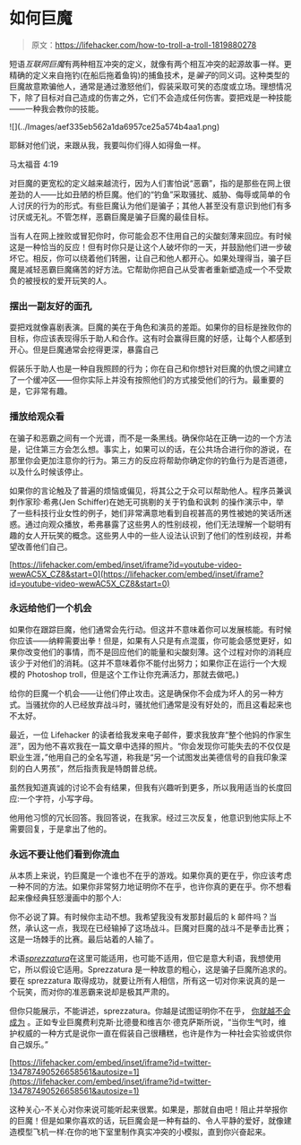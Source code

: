 # 如何巨魔

> 原文：<https://lifehacker.com/how-to-troll-a-troll-1819880278>

短语*互联网巨魔*有两种相互冲突的定义，就像有两个相互冲突的起源故事一样。更精确的定义来自拖钓(在船后拖着鱼钩)的捕鱼技术，是*骗子*的同义词。这种类型的巨魔故意欺骗他人，通常是通过激怒他们，假装采取可笑的态度或立场。理想情况下，除了目标对自己造成的伤害之外，它们不会造成任何伤害。耍把戏是一种技能——一种我会教你的技能。



<section class="q35npn-0 MZtuu">![](../Images/aef335eb562a1da6957ce25a574b4aa1.png)

耶稣对他们说，来跟从我，我要叫你们得人如得鱼一样。

马太福音 4:19

</section>

对巨魔的更宽松的定义越来越流行，因为人们害怕说“恶霸”，指的是那些在网上很差劲的人——比如丑陋的桥巨魔。他们的“钓鱼”采取骚扰、威胁、侮辱或简单的令人讨厌的行为的形式。有些巨魔认为他们是骗子；其他人甚至没有意识到他们有多讨厌或无礼。不管怎样，恶霸巨魔是骗子巨魔的最佳目标。

当有人在网上挫败或冒犯你时，你可能会忍不住用自己的尖酸刻薄来回应。有时候这是一种恰当的反应！但有时你只是让这个人破坏你的一天，并鼓励他们进一步破坏它。相反，你可以绕着他们转圈，让自己和他人都开心。如果处理得当，骗子巨魔是减轻恶霸巨魔痛苦的好方法。它帮助你把自己从受害者重新塑造成一个不受欺负的被授权的爱开玩笑的人。

### 摆出一副友好的面孔

耍把戏就像喜剧表演。巨魔的美在于角色和演员的差距。如果你的目标是挫败你的目标，你应该表现得乐于助人和合作。这有时会赢得巨魔的好感，让每个人都感到开心。但是巨魔通常会挖得更深，暴露自己

假装乐于助人也是一种自我照顾的行为；你在自己和你想针对巨魔的仇恨之间建立了一个缓冲区——但你实际上并没有按照他们的方式接受他们的行为。最重要的是，它非常有趣。

### **播放给观众看**

在骗子和恶霸之间有一个光谱，而不是一条黑线。确保你站在正确一边的一个方法是，记住第三方会怎么想。事实上，如果可以的话，在公共场合进行你的游说，在那里你会更加注意你的行为。第三方的反应将帮助你确定你的钓鱼行为是否道德，以及什么时候该停止。

如果你的言论触及了普遍的烦恼或偏见，将其公之于众可以帮助他人。程序员兼讽刺作家珍·希弗(Jen Schiffer)在她无可挑剔的关于钓鱼和讽刺 的操作演示中，举了一些科技行业女性的例子，她们非常满意地看到自视甚高的男性被她的笑话所迷惑。通过向观众播放，希弗暴露了这些男人的性别歧视，他们无法理解一个聪明有趣的女人开玩笑的概念。这些男人中的一些人设法认识到了他们的性别歧视，并希望改善他们自己。

 [https://lifehacker.com/embed/inset/iframe?id=youtube-video-wewAC5X_CZ8&start=0](https://lifehacker.com/embed/inset/iframe?id=youtube-video-wewAC5X_CZ8&start=0) 

### **永远给他们一个机会**

如果你在跟踪巨魔，他们通常会先行动。但这并不意味着你可以发展核能。有时候你应该——纳粹需要出拳！但是，如果有人只是有点混蛋，你可能会感觉更好，如果你改变他们的事情，而不是回应他们的能量和尖酸刻薄。这个过程对你的消耗应该少于对他们的消耗。(这并不意味着你不能付出努力；如果你正在运行一个大规模的 Photoshop troll，但是这个工作让你充满活力，那就去做吧。)

给你的巨魔一个机会——让他们停止攻击。这是确保你不会成为坏人的另一种方式。当骚扰你的人已经放弃战斗时，骚扰他们通常是没有好处的，而且这看起来也不太好。

最近，一位 Lifehacker 的读者给我发来电子邮件，要求我放弃“整个他妈的作家生涯”，因为他不喜欢我在一篇文章中选择的照片。“你会发现你可能失去的不仅仅是职业生涯，”他用自己的全名写道，称我是“另一个试图发出美德信号的自我印象深刻的白人男孩”，然后指责我是特朗普总统。

虽然我知道真诚的讨论不会有结果，但我有兴趣听到更多，所以我用适当的长度回应:一个字符，小写字母。

他用他习惯的冗长回答。我回答说，在我家。经过三次反复，他意识到他实际上不需要回复，于是拿出了他的。

### **永远不要让他们看到你流血**

从本质上来说，钓巨魔是一个谁也不在乎的游戏。如果你真的更在乎，你应该考虑一种不同的方法。如果你非常努力地证明你不在乎，也许你真的更在乎。你不想看起来像经典狂怒漫画中的那个人:

你不必说了算。有时候你主动不想。我希望我没有发那封最后的 k 邮件吗？当然，承认这一点，我现在已经输掉了这场战斗。巨魔对巨魔的战斗不是拳击比赛；这是一场棘手的比赛。最后站着的人输了。

术语[*sprezzatura*](https://www.nytimes.com/2016/10/27/arts/music/at-juilliard-can-you-hear-the-sprezzatura.html?_r=0)在这里可能适用，也可能不适用，但它是意大利语，我想使用它，所以假设它适用。Sprezzatura 是一种故意的粗心，这是骗子巨魔所追求的。要在 sprezzatura 取得成功，就要让所有人相信，所有这一切对你来说真的是一个玩笑，而对你的准恶霸来说却是极其严肃的。

但你只能展示，不能讲述，sprezzatura。你越是试图证明你不在乎， [你就越不会成为](http://nymag.com/selectall/2015/12/nine-canonical-responses-to-u-mad.html) 。正如专业巨魔费利克斯·比德曼和维吉尔·德克萨斯所说，“当你生气时，维护权威的一种方式是说你一直在假装自己很糟糕，也许是作为一种社会实验或供你自己娱乐。”

 [https://lifehacker.com/embed/inset/iframe?id=twitter-134787490526658561&autosize=1](https://lifehacker.com/embed/inset/iframe?id=twitter-134787490526658561&autosize=1) 

这种关心-不关心对你来说可能听起来很累。如果是，那就自由吧！阻止并举报你的巨魔！但是如果你喜欢的话，玩巨魔会是一种有益的、令人平静的爱好，就像建造模型飞机一样:在你的地下室里制作真实冲突的小模拟，直到你兴奋起来。